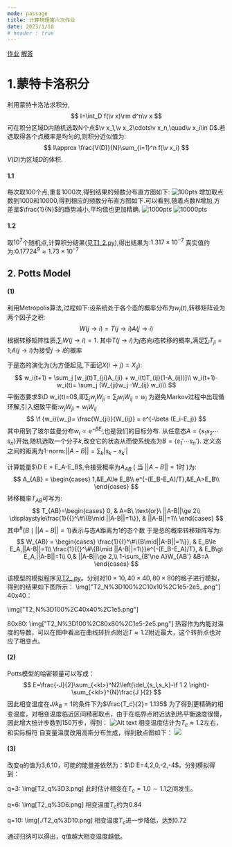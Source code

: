 ```yaml
---
mode: passage
title: 计算物理第六次作业
date: 2023/1/10
# header : true
---
```

[作业](./%E7%AC%AC%E5%85%AD%E6%AC%A1%E4%BD%9C%E4%B8%9A.pdf)
[解答](./%E8%A7%A3%E7%AD%94.pdf)
# 1.蒙特卡洛积分

利用蒙特卡洛法求积分,
$$
I=\int_D f(\v x)\rm d^n\v x
$$可在积分区域D内随机选取N个点$\v x_1,\v x_2\cdots\v x_n,\quad\v x_i\in D$.若选取得各个点概率是均匀的,则积分近似值为:
$$
I\approx \frac{V(D)}{N}\sum_{i=1}^n f(\v x_i)
$$
$V(D)$为区域$D$的体积.
#### 1.1 
每次取100个点,重复1000次,得到结果的频数分布直方图如下:
![100pts](T1_N=100,var=0.0008426,avg=0.17481.png)
增加取点数到1000和10000,得到相应的频数分布直方图如下.可以看到,随着点数$N$增加,方差呈$\frac{1}{N}$的趋势减小,平均值也更加精确.
![1000pts](T1_N=1000,var=0.0000924,avg=0.17732.png)
![10000pts](T1_N=10000,var=0.0000096,avg=0.17724.png)
#### 1.2
取$10^7$个随机点,计算积分结果(见[T1_2.py](T1_2.py)),得出结果为:$1.317\times 10^{-7}$
真实值约为:$0.17724^{9}\approx 1.73\times 10^{-7}$

## 2. Potts Model
#### (1)

利用Metropolis算法,过程如下:设系统处于各个态的概率分布为$w_i(t)$,转移矩阵设为两个因子之积:
$$
W(j\to i)=T(j\to i)A(j\to i)
$$
根据转移矩阵性质,$\sum_i W(j\to i)= 1$.
其中$T(j\to i)$为$j$态向$i$态转移的概率,满足$\sum_i T_{ji}=1$;$A(j\to i)$为接受$j\to i$的概率
<!-- ,于是$i$态转移后留在$i$的概率为:
$$
\sum_j T(i\to j)(1-A(i\to j))
$$ -->
于是态的演化为(为方便起见,下面记$X(i\to j)=X_{ij}$):
$$
w_i(t+1) = \sum_j [w_j(t)T_{ji}A_{ji} + w_i(t)T_{ij}(1-A_{ij})]\\ 
w_i(t+1)-w_i(t)= \sum_j (W_{ji}w_j -W_{ij} w_i)\\ 
$$
平衡态要求$\D w_i(t)=0$,即$\sum_j w_jW_{ji}=\sum_j w_iW_{ij}=w_i$
为避免Markov过程中出现循环解,引入细致平衡:$w_jW_{ji}=w_iW_{ij}$
$$
\f {w_i}{w_j}= \frac{W_{ji}}{W_{ij}} = e^{-\beta (E_i-E_j)}
$$
其中用到了玻尔兹曼分布$w_i\propto e^{-\beta E_i}$,也是我们的目标分布.
从任意态$A=\{s_1s_2\cdots s_n\}$开始,随机选取一个分子$k$,改变它的状态从而使系统态为$B=\{s_1'\cdots s_n'\}$.
定义态之间的距离为1-norm:$||A-B||=\sum_k |s_k-s_k'|$
<!-- (或者$||A-B||={}^\#\{k|s_k\ne s_k'\}$?) -->

计算能量$\D E = E_A-E_B$,令接受概率为$A_{AB}$ ( 当 $||A-B||= 1$时 )为:
$$
A_{AB} = \begin{cases}
1,&E_A\le E_B\\ 
e^{-(E_B-E_A)/T},&E_A>E_B\\ 
\end{cases}
$$
转移概率$T_{AB}$可写为:
$$
T_{AB}=\begin{cases}
0, & A=B\ \text{or}\ ||A-B||\ge 2\\
\displaystyle\frac{1}{{}^\#\{B\mid ||A-B||=1\}}, & ||A-B||=1\\ 
\end{cases}
$$
其中${}^\#\left\{B\mid||A-B||=1\right\}$表示与态$A$距离为1的态个数
于是总的概率转移矩阵写为:
$$
W_{AB} = \begin{cases}
\frac{1}{{}^\#\{B\mid||A-B||=1\}}, & E_B\le E_A,||A-B||=1\\
\frac{1}{{}^\#\{B\mid ||A-B||=1\}}e^{-(E_B-E_A)/T}, & E_B\gt E_A,||A-B||=1\\ 
0,& ||A-B||\ge 2,\\
1-\sum_{B'\ne A}W_{AB'} &B=A
\end{cases}
$$

该模型的模拟程序见[T2_.py](./T2_.py)。分别对$10\times 10,40\times 40,80\times 80$的格子进行模拟，得到的结果如下图所示：
\img["T2_N%3D100%2C10x10%2C1e5-2e5_.png"]
40x40：
<!-- \img["T2_N1e5-2e5_.png"] -->
\img["T2_N%3D100%2C40x40%2C1e5.png"]

80x80:
\img["T2_N%3D100%2C80x80%2C1e5-2e5.png"]
热容作为内能对温度的导数，可以在图中看出在曲线转折点附近$T\approx 1.2$附近最大，这个转折点也对应了相变点。
#### (2)
Potts模型的哈密顿量可以写成：
$$
E=\frac{-J}{2}\sum_{<kl>}^N2\left(\del_{s_l,s_k}-\f 1 2 \right)-\sum_{<kl>}^{N}\frac{J }{2} 
$$
因此相变温度在$J/k_B=1$的条件下为$\frac{T_c}{2}= 1.135$
为了得到更精确的相变温度，对相变温度临近区间精密取点，由于在临界点附近达到热平衡速度很慢，因此增大统计步数到150万步，得到：
![Alt text](T2_0.9-2.0,1500000.png)
相变温度估计为$T_c\approx 1.2$左右，和实际相符
自变量温度改用高斯分布生成，得到散点图如下：
![](Figure_2.png)

#### (3)
改变q的值为3,6,10，可能的能量差依然为：$\D E=4,2,0,-2,-4$。分别模拟得到：

q=3:
\img[T2_q%3D3.png]
此时估计相变在$T_c=1.0\sim 1.1$之间发生。

q=6:
\img[T2_q%3D6.png]
相变温度$T_c$约为$0.84$

q=10:
\img[./T2_q%3D10.png]
相变温度$T_c$进一步降低，达到$0.72$

通过归纳可以得出，q值越大相变温度越低。
